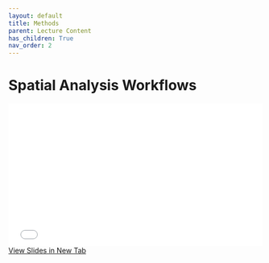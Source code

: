 ```yaml
---
layout: default
title: Methods
parent: Lecture Content
has_children: True
nav_order: 2
---
```


# Spatial Analysis Workflows


<div style="overflow: hidden;
  padding-top: 56.25%;
  position: relative">
  <iframe src="content/Workflows.html" title="Processes" scrolling="no" frameborder="0"
    style="border: 0;
   height: 100%;
   left: 0;
   position: absolute;
   top: 0;
   width: 100%;">
   <p>Your browser does not support iframes.</p>
 </iframe>
</div>
<a href="content/Workflows.html" target="_blank">View Slides in New Tab</a>



